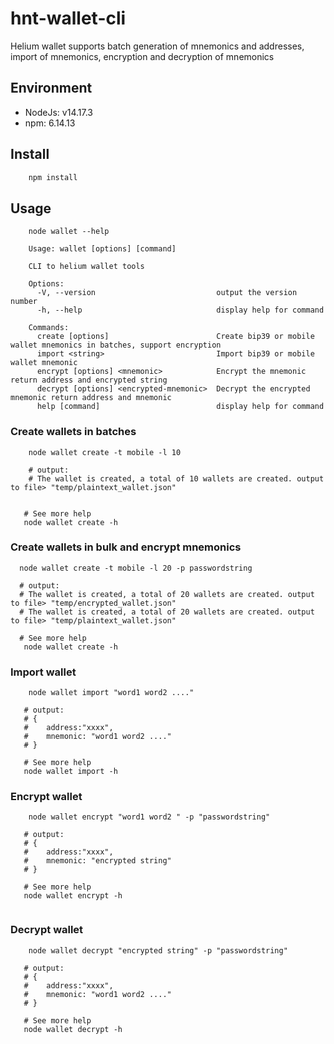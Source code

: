 # hnt-wallet-cli

 Helium wallet supports batch generation of mnemonics and addresses, import of mnemonics, encryption and decryption of mnemonics

## Environment
* NodeJs: v14.17.3
* npm: 6.14.13

## Install
```bash
    npm install
```

## Usage
```shell
    node wallet --help
    
    Usage: wallet [options] [command]

    CLI to helium wallet tools
    
    Options:
      -V, --version                           output the version number
      -h, --help                              display help for command
    
    Commands:
      create [options]                        Create bip39 or mobile wallet mnemonics in batches, support encryption
      import <string>                         Import bip39 or mobile wallet mnemonic
      encrypt [options] <mnemonic>            Encrypt the mnemonic return address and encrypted string
      decrypt [options] <encrypted-mnemonic>  Decrypt the encrypted mnemonic return address and mnemonic
      help [command]                          display help for command

```

### Create wallets in batches
```shell
    node wallet create -t mobile -l 10
    
    # output: 
    # The wallet is created, a total of 10 wallets are created. output to file> "temp/plaintext_wallet.json"
    
    
   # See more help
   node wallet create -h
```

### Create wallets in bulk and encrypt mnemonics
```shell
  node wallet create -t mobile -l 20 -p passwordstring
  
  # output:
  # The wallet is created, a total of 20 wallets are created. output to file> "temp/encrypted_wallet.json"
  # The wallet is created, a total of 20 wallets are created. output to file> "temp/plaintext_wallet.json"
  
  # See more help
   node wallet create -h
```

### Import wallet
```shell
    node wallet import "word1 word2 ...."
   
   # output:
   # {
   #    address:"xxxx", 
   #    mnemonic: "word1 word2 ...."
   # }
   
   # See more help
   node wallet import -h
```

### Encrypt wallet
```shell
    node wallet encrypt "word1 word2 " -p "passwordstring"
    
   # output:
   # {
   #    address:"xxxx", 
   #    mnemonic: "encrypted string"
   # }
   
   # See more help
   node wallet encrypt -h
    
```

### Decrypt wallet
```shell
    node wallet decrypt "encrypted string" -p "passwordstring"
    
   # output:
   # {
   #    address:"xxxx", 
   #    mnemonic: "word1 word2 ...."
   # }
   
   # See more help
   node wallet decrypt -h
    
```